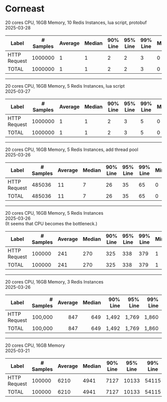 # Corneast

20 cores CPU, 16GB Memory, 10 Redis Instances, lua script, protobuf  
2025-03-28  

| Label          | # Samples | Average | Median | 90% Line | 95% Line | 99% Line | Min | Max  | Error % | Throughput   | Received KB/sec | Sent KB/sec |
|----------------|-----------|---------|--------|----------|----------|----------|-----|------|---------|--------------|------------------|-------------|
| HTTP Request   | 1000000   | 1       | 1      | 2        | 2        | 3        | 0   | 1033 | 0.000%  | 7483.12555   | 1870.80          | 1468.86     |
| TOTAL          | 1000000   | 1       | 1      | 2        | 2        | 3        | 0   | 1033 | 0.000%  | 7483.12555   | 1870.80          | 1468.86     |

---
20 cores CPU, 16GB Memory, 5 Redis Instances, lua script  
2025-03-27  

| Label          | # Samples | Average | Median | 90% Line | 95% Line | 99% Line | Min | Max | Error % | Throughput    | Received KB/sec | Sent KB/sec |
|----------------|-----------|---------|--------|----------|----------|----------|-----|-----|---------|---------------|------------------|-------------|
| HTTP Request   | 1000000   | 1       | 1      | 2        | 3        | 5        | 0   | 299 | 0.000%  | 5690.41847    | 1150.30          | 1172.54     |
| TOTAL          | 1000000   | 1       | 1      | 2        | 3        | 5        | 0   | 299 | 0.000%  | 5690.41847    | 1150.30          | 1172.54     |

---
20 cores CPU, 16GB Memory, 5 Redis Instances, add thread pool  
2025-03-26  

| Label          | # Samples | Average | Median | 90% Line | 95% Line | 99% Line | Min | Max | Error % | Throughput    | Received KB/sec | Sent KB/sec |
|----------------|-----------|---------|--------|----------|----------|----------|-----|-----|---------|---------------|-----------------|-------------|
| HTTP Request   | 485036    | 11      | 7      | 26       | 35       | 65       | 0   | 515 | 0.016%  | 4670.09436    | 945.82          | 962.14      |
| TOTAL          | 485036    | 11      | 7      | 26       | 35       | 65       | 0   | 515 | 0.016%  | 4670.09436    | 945.82          | 962.14      |

---
20 cores CPU, 16GB Memory, 5 Redis Instances  
2025-03-26  
(It seems that CPU becomes the bottleneck.)  

| Label          | # Samples | Average | Median | 90% Line | 95% Line | 99% Line | Min | Max  | Error % | Throughput   | Received KB/sec | Sent KB/sec |
|----------------|-----------|---------|--------|----------|----------|----------|-----|------|---------|--------------|-----------------|-------------|
| HTTP Request   | 100000    | 241     | 270    | 325      | 338      | 379      | 1   | 1171 | 0.000%  | 3523.60817   | 712.29          | 726.06      |
| TOTAL          | 100000    | 241     | 270    | 325      | 338      | 379      | 1   | 1171 | 0.000%  | 3523.60817   | 712.29          | 726.06      |

---
20 cores CPU, 16GB Memory, 3 Redis Instances  
2025-03-26  

| Label         | # Samples | Average | Median | 90% Line | 95% Line | 99% Line | Min | Max | Error %   | Throughput  | Received KB/sec | Sent KB/sec |
|---------------|----------:|--------:|-------:|---------:|---------:|---------:|----:|----:|----------:|------------:|----------------:|------------:|
| HTTP Request  | 100,000   | 847     | 649    | 1,492    | 1,769    | 1,860    | 51  | 3,981 | 0.000%    | 3,037.85163 | 614.09          | 625.96      |
| TOTAL         | 100,000   | 847     | 649    | 1,492    | 1,769    | 1,860    | 51  | 3,981 | 0.000%    | 3,037.85163 | 614.09          | 625.96      |

---
20 cores CPU, 16GB Memory  
2025-03-21  

| Label         | # Samples | Average | Median | 90% Line | 95% Line | 99% Line | Min | Max   | Error % | Throughput   | Received KB/sec | Sent KB/sec |
|---------------|-----------|---------|--------|----------|----------|----------|-----|-------|---------|--------------|-----------------|-------------|
| HTTP Request  | 100000    | 6210    | 4941   | 7127     | 10133    | 54115    | 67  | 76329 | 0.065%  | 1039.93344   | 211.80          | 214.14      |
| TOTAL         | 100000    | 6210    | 4941   | 7127     | 10133    | 54115    | 67  | 76329 | 0.065%  | 1039.93344   | 211.80          | 214.14      |